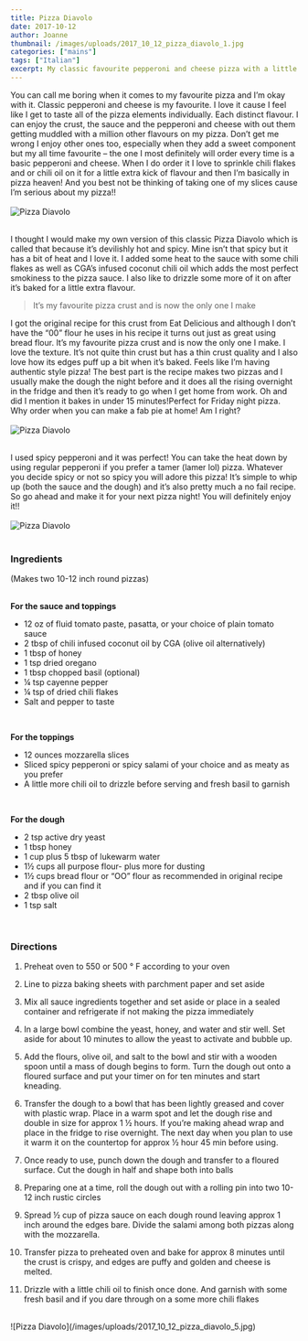 ```yaml
---
title: Pizza Diavolo
date: 2017-10-12
author: Joanne
thumbnail: /images/uploads/2017_10_12_pizza_diavolo_1.jpg
categories: ["mains"]
tags: ["Italian"]
excerpt: My classic favourite pepperoni and cheese pizza with a little extra heat
---
```


You can call me boring when it comes to my favourite pizza and I’m okay with it. Classic pepperoni and cheese is my favourite. I love it cause I feel like I get to taste all of the pizza elements individually. Each distinct flavour. I can enjoy the crust, the sauce and the pepperoni and cheese with out them getting muddled with a million other flavours on my pizza. Don’t get me wrong I enjoy other ones too, especially when they add a sweet component but my all time favourite &ndash; the one I most definitely will order every time is a basic pepperoni and cheese.  When I do order it I love to sprinkle chili flakes and or chili oil on it for a little extra kick of flavour and then I’m basically in pizza heaven! And you best not be thinking of taking one of my slices cause I’m serious about my pizza!!
<br>
<br>
![Pizza Diavolo](/images/uploads/2017_10_12_pizza_diavolo_2.jpg)
<br>
<br>

I thought I would make my own version of this classic Pizza Diavolo which is called that because it’s devilishly hot and spicy. Mine isn’t that spicy but it has a bit of heat and I love it.  I added some heat to the sauce with some chili flakes as well as CGA’s infused coconut chili oil which adds the most perfect smokiness to the pizza sauce. I also like to drizzle some more of it on after it’s baked for a little extra flavour.

> It’s my favourite pizza crust and is now the only one I make

I got the original recipe for this crust from Eat Delicious and although I don’t have the “00” flour he uses in his recipe it turns out just as great using bread flour.  It’s my favourite pizza crust and is now the only one I make. I love the texture. It’s not quite thin crust but has a thin crust quality and I also love how its edges puff up a bit when it’s baked. Feels like I’m having authentic style pizza! The best part is the recipe makes two pizzas and I usually make the dough the night before and it does all the rising overnight in the fridge and then it’s ready to go when I get home from work. Oh and did I mention it bakes in under 15 minutes!Perfect for Friday night pizza. Why order when you can make a fab pie at home! Am I right?
<br>
<br>
![Pizza Diavolo](/images/uploads/2017_10_12_pizza_diavolo_3.jpg)
<br>
<br>

I used spicy pepperoni and it was perfect! You can take the heat down by using regular pepperoni if you prefer a tamer (lamer lol) pizza. Whatever you decide spicy or not so spicy you will adore this pizza! It’s simple to whip up (both the sauce and the dough) and it’s also pretty much a no fail recipe. So go ahead and make it for your next pizza night! You will definitely enjoy it!!
<br>
<br>
![Pizza Diavolo](/images/uploads/2017_10_12_pizza_diavolo_4.jpg)
<br>
<br>

### Ingredients
(Makes two 10-12 inch round pizzas)
<br>
<br>

**For the sauce and toppings**

* 12 oz of fluid tomato paste, pasatta, or your choice of plain tomato sauce
* 2 tbsp of chili infused coconut oil by CGA (olive oil alternatively)
* 1 tbsp of honey
* 1 tsp dried oregano
* 1 tbsp chopped basil (optional)
* &frac14; tsp cayenne pepper
* &frac14; tsp of dried chili flakes
* Salt and pepper to taste
<br>

**For the toppings**
* 12 ounces mozzarella slices
* Sliced spicy pepperoni or spicy salami of your choice and as meaty as you prefer
* A little more chili oil to drizzle before serving and fresh basil to garnish
<br>

**For the dough**
* 2 tsp active dry yeast
* 1 tbsp honey
* 1 cup plus 5 tbsp of lukewarm water
* 1&frac12; cups all purpose flour- plus more for dusting
* 1&frac12; cups bread flour or “OO” flour as recommended in original recipe and if you can find it
* 2 tbsp olive oil
* 1 tsp salt
<br>

### Directions

1. Preheat oven to 550 or 500 &deg; F according to your oven

1. Line to pizza baking sheets with parchment paper and set aside

1. Mix all sauce ingredients together and set aside or place in a sealed container and refrigerate if not making the pizza immediately

1. In a large bowl combine the yeast, honey, and water and stir well. Set aside for about 10 minutes to allow the yeast to activate and bubble up.

1. Add the flours, olive oil, and salt to the bowl and stir with a wooden spoon until a mass of dough begins to form. Turn the dough out onto a floured surface and put your timer on for ten minutes and start kneading.

1. Transfer the dough to a bowl that has been lightly greased and cover with plastic wrap.  Place in a warm spot and let the dough rise and double in size for approx 1 &frac12; hours. If you’re making ahead wrap and place in the fridge to rise overnight. The next day when you plan to use it warm it on the countertop for approx &frac12; hour 45 min before using.

1. Once ready to use, punch down the dough and transfer to a floured surface. Cut the dough in half and shape both into balls

1. Preparing one at a time, roll the dough out with a rolling pin into two 10-12 inch rustic circles

1. Spread &frac12; cup of pizza sauce on each dough round leaving approx 1 inch around the edges bare.  Divide the salami among both pizzas along with the mozzarella.  

1. Transfer pizza to preheated oven and bake for approx 8 minutes until the crust is crispy, and edges are puffy and golden and cheese is melted.  

1. Drizzle with a little chili oil to finish once done. And garnish with some fresh basil and if you dare through on a some more chili flakes

<br>
![Pizza Diavolo](/images/uploads/2017_10_12_pizza_diavolo_5.jpg)
